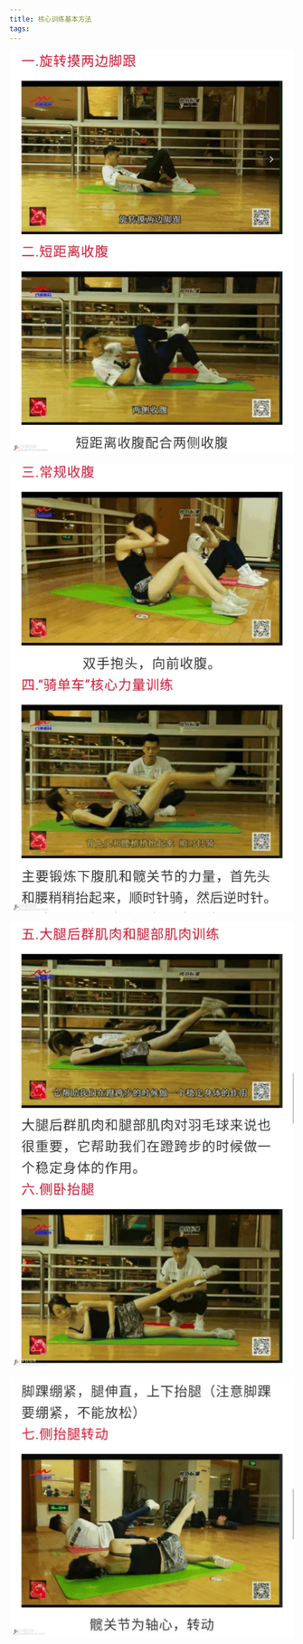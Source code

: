 ```yaml
---
title: 核心训练基本方法
tags: 
---
```


![0](https://raw.githubusercontent.com/OliverRen/olili_blog_img/master/核心训练基本方法/20201126/1606401832637.jpg) 

![0](https://raw.githubusercontent.com/OliverRen/olili_blog_img/master/核心训练基本方法/20201126/1606401832640.jpg) 

![0](https://raw.githubusercontent.com/OliverRen/olili_blog_img/master/核心训练基本方法/20201126/1606401832613.jpg) 

![0](https://raw.githubusercontent.com/OliverRen/olili_blog_img/master/核心训练基本方法/20201126/1606401832639.jpg)